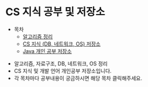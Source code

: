 # CS 지식 공부 및 저장소
* 목차
    * [알고리즘 정리](https://github.com/Hasegos/backendStudy/tree/master/Algorithm)
    * [CS 지식 (DB, 네트워크, OS) 저장소](https://github.com/Hasegos/Study_CS/tree/master/Computer%20Science)
    * [Java 개인 공부 저장소](https://github.com/Hasegos/backendStudy/tree/master/Java%20Basic)

+ 알고리즘, 자료구조, DB, 네트워크, OS 정리
+ CS 지식 및 개발 언어 개인공부 저장소입니다.  
+ 각 목차마다 공부내용이 궁금하시면 해당 목차 클릭해주세요.

